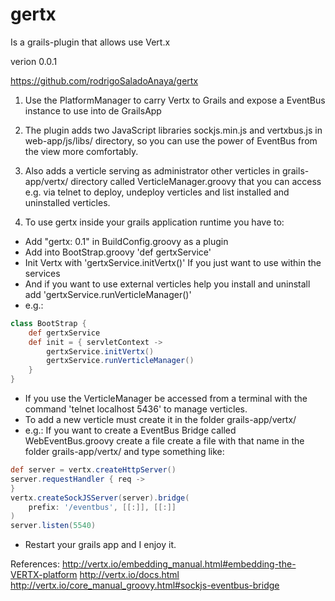 gertx
=====

Is a grails-plugin that allows use Vert.x

verion 0.0.1

https://github.com/rodrigoSaladoAnaya/gertx

1. Use the PlatformManager to carry Vertx to Grails and expose a EventBus instance to use into de GrailsApp

2. The plugin adds two JavaScript libraries sockjs.min.js and vertxbus.js in web-app/js/libs/ directory, so you can use the power of EventBus from the view more comfortably.

3. Also adds a verticle serving as administrator other verticles in grails-app/vertx/ directory called VerticleManager.groovy that you can access e.g. via telnet to deploy, undeploy verticles and list installed and uninstalled verticles.

4. To use gertx inside your grails application runtime you have to:
  * Add "gertx: 0.1" in BuildConfig.groovy as a plugin
  * Add into BootStrap.groovy 'def gertxService'
  * Init Vertx with 'gertxService.initVertx()' If you just want to use within the services
  * And if you want to use external verticles help you install and uninstall add 'gertxService.runVerticleManager()'
  * e.g.:

```groovy
class BootStrap {
    def gertxService
    def init = { servletContext ->
        gertxService.initVertx()
        gertxService.runVerticleManager()
    }
}
```

  * If you use the VerticleManager be accessed from a terminal with the command 'telnet localhost 5436' to manage verticles.
  * To add a new verticle must create it in the folder grails-app/vertx/
  * e.g.: If you want to create a EventBus Bridge called WebEventBus.groovy create a file create a file with that name in the folder grails-app/vertx/ and type something like:

```groovy
def server = vertx.createHttpServer()
server.requestHandler { req ->
}
vertx.createSockJSServer(server).bridge(
    prefix: '/eventbus', [[:]], [[:]]
)
server.listen(5540)
```

  * Restart your grails app and I enjoy it.

References:
http://vertx.io/embedding_manual.html#embedding-the-VERTX-platform
http://vertx.io/docs.html
http://vertx.io/core_manual_groovy.html#sockjs-eventbus-bridge